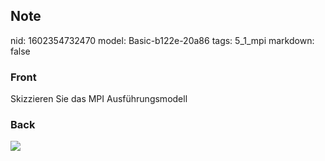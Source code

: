 ## Note
nid: 1602354732470
model: Basic-b122e-20a86
tags: 5_1_mpi
markdown: false

### Front
Skizzieren Sie das MPI Ausführungsmodell

### Back
<img src="paste-f1a0ee7d9c777097d0e2d304df7d7aebfa3836c8.jpg">
